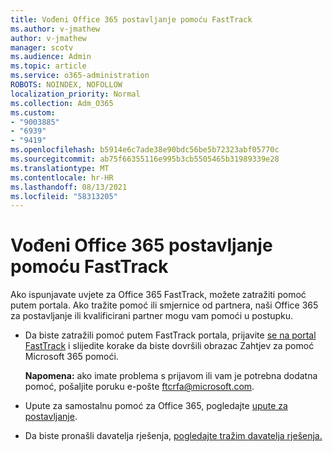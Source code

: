 ```yaml
---
title: Vođeni Office 365 postavljanje pomoću FastTrack
ms.author: v-jmathew
author: v-jmathew
manager: scotv
ms.audience: Admin
ms.topic: article
ms.service: o365-administration
ROBOTS: NOINDEX, NOFOLLOW
localization_priority: Normal
ms.collection: Adm_O365
ms.custom:
- "9003885"
- "6939"
- "9419"
ms.openlocfilehash: b5914e6c7ade38e90bdc56be5b72323abf05770c
ms.sourcegitcommit: ab75f66355116e995b3cb5505465b31989339e28
ms.translationtype: MT
ms.contentlocale: hr-HR
ms.lasthandoff: 08/13/2021
ms.locfileid: "58313205"
---
```

# <a name="guided-office-365-setup-process-with-fasttrack"></a>Vođeni Office 365 postavljanje pomoću FastTrack

Ako ispunjavate uvjete za Office 365 FastTrack, možete zatražiti pomoć putem portala. Ako tražite pomoć ili smjernice od partnera, naši Office 365 za postavljanje ili kvalificirani partner mogu vam pomoći u postupku.

- Da biste zatražili pomoć putem FastTrack portala, prijavite [se na portal FastTrack](https://go.microsoft.com/fwlink/?linkid=2125443) i slijedite korake da biste dovršili obrazac Zahtjev za pomoć Microsoft 365 pomoći.

    **Napomena:** ako imate problema s prijavom ili vam je potrebna dodatna pomoć, pošaljite poruku e-pošte [ftcrfa@microsoft.com](mailto:ftcrfa@microsoft.com).

- Upute za samostalnu pomoć za Office 365, pogledajte [upute za postavljanje](https://go.microsoft.com/fwlink/?linkid=2125827).
- Da biste pronašli davatelja rješenja, [pogledajte tražim davatelja rješenja.](https://go.microsoft.com/fwlink/?linkid=2125918)